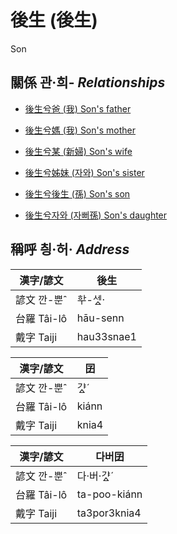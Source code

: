# 後生 (後生)
Son

## 關係 관·희- _Relationships_

- [後生兮爸 (我) Son's father](member1.md)

- [後生兮媽 (我) Son's mother](member1.md)

- [後生兮某 (新婦) Son's wife](member52.md)

- [後生兮姊妹 (자와) Son's sister](member20.md)

- [後生兮後生 (孫) Son's son](member53.md)

- [後生兮자와 (자뻐孫) Son's daughter](member54.md)



## 稱呼 칑·허· _Address_

漢字/諺文 | 後生
--- | ---
諺文 깐-뿐ˆ | ᄒᅷ-세ᇫ·
台羅 Tâi-lô | hāu-senn
戴字 Taiji | hau33snae1


漢字/諺文 | 囝
--- | ---
諺文 깐-뿐ˆ | 갸ᇫˊ
台羅 Tâi-lô | kiánn
戴字 Taiji | knia4


漢字/諺文 | 다버囝
--- | ---
諺文 깐-뿐ˆ | 다·버·갸ᇫˊ
台羅 Tâi-lô | ta-poo-kiánn
戴字 Taiji | ta3por3knia4


